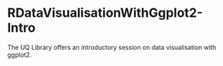 # RDataVisualisationWithGgplot2-Intro
The UQ Library offers an introductory session on data visualisation with ggplot2.
